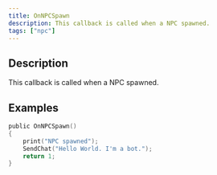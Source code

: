 ```yaml
---
title: OnNPCSpawn
description: This callback is called when a NPC spawned.
tags: ["npc"]
---
```


<VersionWarn name='callback' version='SA-MP 0.3a' />

## Description

This callback is called when a NPC spawned.


## Examples

```c
public OnNPCSpawn()
{
    print("NPC spawned");
    SendChat("Hello World. I'm a bot.");
    return 1;
}
```
